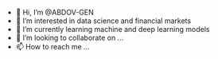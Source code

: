 - 👋 Hi, I’m @ABDOV-GEN
- 👀 I’m interested in data science and financial markets
- 🌱 I’m currently learning machine and deep learning models
- 💞️ I’m looking to collaborate on ...
- 📫 How to reach me ...

<!---
ABDOV-GEN/ABDOV-GEN is a ✨ special ✨ repository because its `README.md` (this file) appears on your GitHub profile.
You can click the Preview link to take a look at your changes.
--->
